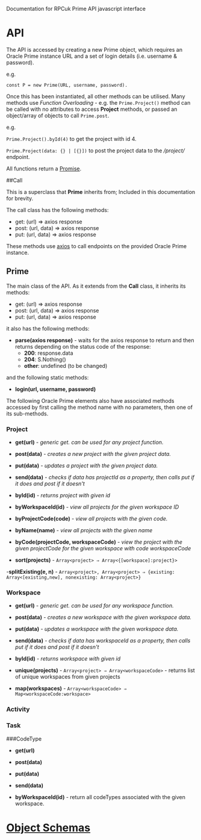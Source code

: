 Documentation for RPCuk Prime API javascript interface

# API

The API is accessed by creating a new Prime object, which requires an Oracle Prime instance URL and a set of login details (i.e. username & password).

e.g.

`const P = new Prime(URL, username, password).`

Once this has been instantiated, all other methods can be utilised. Many methods use _Function Overloading_ - e.g. the `Prime.Project()` method can be called with no attributes to access **Project** methods, or passed an object/array of objects to call `Prime.post`.

e.g.

`Prime.Project().byId(4)` to get the project with id 4.

`Prime.Project(data: {} | [{}])` to post the project data to the _/project/_ endpoint.

All functions return a [Promise](https://developer.mozilla.org/en-US/docs/Web/JavaScript/Reference/Global_Objects/Promise).

##Call

This is a superclass that **Prime** inherits from; Included in this documentation for brevity.

The call class has the following methods:

- get: (url) ⇒ axios response
- post: (url, data) ⇒ axios response
- put: (url, data) ⇒ axios response

These methods use [axios](https://github.com/axios/axios) to call endpoints on the provided Oracle Prime instance.

## Prime

The main class of the API. As it extends from the **Call** class, it inherits its methods:

- get: (url) ⇒ axios response
- post: (url, data) ⇒ axios response
- put: (url, data) ⇒ axios response

it also has the following methods:

- **parse(axios response)** - waits for the axios response to return and then returns depending on the status code of the response:
  - **200**: response.data
  - **204**: S.Nothing()
  - **other**: undefined (to be changed)

and the following static methods:

- **login(url, username, password)**

The following Oracle Prime elements also have associated methods accessed by first calling the method name with no parameters, then one of its sub-methods.

### Project

- **get(url)** - _generic get. can be used for any project function._

- **post(data)** - _creates a new project with the given project data._

- **put(data)** - _updates a project with the given project data._

- **send(data)** - _checks if data has projectId as a property, then calls put if it does and post if it doesn't_

- **byId(id)** - _returns project with given id_

- **byWorkspaceId(id)** - _view all projects for the given workspace ID_

- **byProjectCode(code)** - _view all projects with the given code._

- **byName(name)** - _view all projects with the given name_

- **byCode(projectCode, workspaceCode)** - _view the project with the given projectCode for the given workspace with code workspaceCode_

- **sort(projects)** - `Array<project> ⇒ Array<{[workspace]:project}>`

-**splitExisting(e, n)** - `Array<project>, Array<project> ⇒ {existing: Array<[existing,new], nonexisting: Array<project>}`

### Workspace

- **get(url)** - _generic get. can be used for any workspace function._
- **post(data)** - _creates a new workspace with the given workspace data._
- **put(data)** - _updates a workspace with the given workspace data._
- **send(data)** - _checks if data has workspaceId as a property, then calls put if it does and post if it doesn't_
- **byId(id)** - _returns workspace with given id_

- **unique(projects)** - `Array<project> ⇒ Array<workspaceCode>` - returns list of unique workspaces from given projects

- **map(workspaces)** - `Array<workspaceCode> ⇒ Map<workspaceCode:workspace>`

### Activity

### Task

###CodeType

- **get(url)**
- **post(data)**
- **put(data)**
- **send(data)**

- **byWorkspaceId(id)** - return all codeTypes associated with the given workspace.

# [Object Schemas](Schemas.md)
